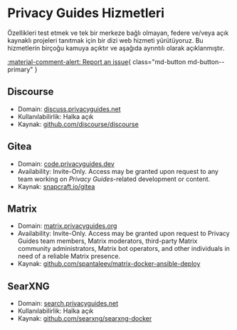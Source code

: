 # Privacy Guides Hizmetleri

Özellikleri test etmek ve tek bir merkeze bağlı olmayan, federe ve/veya açık kaynaklı projeleri tanıtmak için bir dizi web hizmeti yürütüyoruz. Bu hizmetlerin birçoğu kamuya açıktır ve aşağıda ayrıntılı olarak açıklanmıştır.

[:material-comment-alert: Report an issue](https://discuss.privacyguides.net/c/services/2){ class="md-button md-button--primary" }

## Discourse

- Domain: [discuss.privacyguides.net](https://discuss.privacyguides.net)
- Kullanılabilirlik: Halka açık
- Kaynak: [github.com/discourse/discourse](https://github.com/discourse/discourse)

## Gitea

- Domain: [code.privacyguides.dev](https://code.privacyguides.dev)
- Availability: Invite-Only. Access may be granted upon request to any team working on *Privacy Guides*-related development or content.
- Kaynak: [snapcraft.io/gitea](https://snapcraft.io/gitea)

## Matrix

- Domain: [matrix.privacyguides.org](https://matrix.privacyguides.org)
- Availability: Invite-Only. Access may be granted upon request to Privacy Guides team members, Matrix moderators, third-party Matrix community administrators, Matrix bot operators, and other individuals in need of a reliable Matrix presence.
- Kaynak: [github.com/spantaleev/matrix-docker-ansible-deploy](https://github.com/spantaleev/matrix-docker-ansible-deploy)

## SearXNG

- Domain: [search.privacyguides.net](https://search.privacyguides.net)
- Kullanılabilirlik: Halka açık
- Kaynak: [github.com/searxng/searxng-docker](https://github.com/searxng/searxng-docker)
